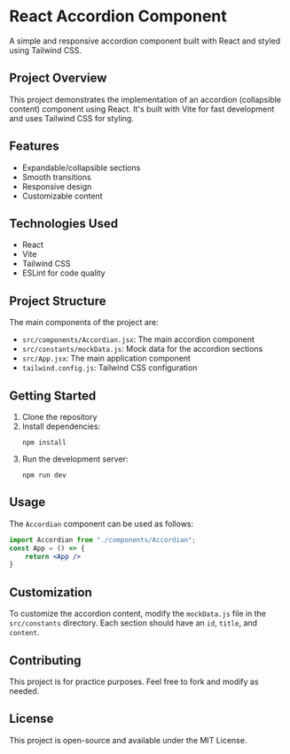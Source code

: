 # React Accordion Component

A simple and responsive accordion component built with React and styled using Tailwind CSS.

## Project Overview

This project demonstrates the implementation of an accordion (collapsible content) component using React. It's built with Vite for fast development and uses Tailwind CSS for styling.

## Features

- Expandable/collapsible sections
- Smooth transitions
- Responsive design
- Customizable content

## Technologies Used

- React
- Vite
- Tailwind CSS
- ESLint for code quality

## Project Structure

The main components of the project are:

- `src/components/Accordian.jsx`: The main accordion component
- `src/constants/mockData.js`: Mock data for the accordion sections
- `src/App.jsx`: The main application component
- `tailwind.config.js`: Tailwind CSS configuration

## Getting Started

1. Clone the repository
2. Install dependencies:
   ```
   npm install
   ```
3. Run the development server:
   ```
   npm run dev
   ```

## Usage

The `Accordian` component can be used as follows:

```jsx
import Accordian from "./components/Accordian";
const App = () => {
    return <App />
}
```

## Customization

To customize the accordion content, modify the `mockData.js` file in the `src/constants` directory. Each section should have an `id`, `title`, and `content`.

## Contributing

This project is for practice purposes. Feel free to fork and modify as needed.

## License

This project is open-source and available under the MIT License.

